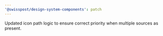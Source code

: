 ```yaml
---
'@swisspost/design-system-components': patch
---
```


Updated icon path logic to ensure correct priority when multiple sources as present.
